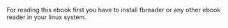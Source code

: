 For reading this ebook first you have to install fbreader or any other ebook reader in your linux system.
